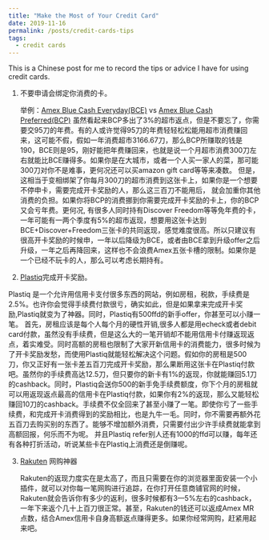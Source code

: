 ```yaml
---
title: "Make the Most of Your Credit Card"
date: 2019-11-16
permalink: /posts/credit-cards-tips
tags:
  - credit cards
---
```


This is a Chinese post for me to record the tips or advice I have for using credit cards.

1. 不要申请会绑定你消费的卡。

   举例：[Amex Blue Cash Everyday(BCE)](http://refer.amex.us/WENJIL8qcT?XLINK=MYCP) vs [Amex Blue Cash Preferred(BCP)](https://www.uscreditcardguide.com/blue-cash-preferred/)
   虽然看起来BCP多出了3%的超市返点，但是不要忘了，你需要交95刀的年费。有的人或许觉得95刀的年费轻轻松松能用超市消费赚回来，这可能不假，假如一年消费超市3166.67刀，那么BCP所赚取的钱是190，BCE则是95，刚好能把年费赚回来，也就是说一个月超市消费300刀左右就能比BCE赚得多。如果你是在大城市，或者一个人买一家人的菜，那可能300刀对你不是难事，更何况还可以买amazon gift card等等来凑数。
   但是，这相当于变相绑架了你每月300刀的超市消费到这张卡上，如果你是一个想要不停申卡，需要完成开卡奖励的人，那么这三百刀不能用后， 就会加重你其他消费的负担。如果你将BCP的消费挪到你需要完成开卡奖励的卡上，你的BCP又会亏年费。更何况, 有很多人同时持有Discover Freedom等等免年费的卡，一年可能有一两个季度有5%的超市返现，想要用这张卡达到 BCE+Discover+Freedom三张卡的共同返现，感觉难度很高。所以只建议有很高开卡奖励的时候申，一年以后降级为BCE，或者由BCE拿到升级offer之后升级，一年之后再降回来，这样也不会浪费Amex五张卡槽的限制。如果你是一个已经不玩卡的人，那么可以考虑长期持有。
   
2. [Plastiq](https://mandrillapp.com/track/click/30281321/apps.plastiq.com?p=eyJzIjoiWFVEZDNPNWtLSnNMMFpTQjVYMzNoZFVtcy1VIiwidiI6MSwicCI6IntcInVcIjozMDI4MTMyMSxcInZcIjoxLFwidXJsXCI6XCJodHRwczpcXFwvXFxcL2FwcHMucGxhc3RpcS5jb21cXFwvY2FyZGhvbGRlcl91aVxcXC9jcmVhdGU_dXNlcklkPTEzOTMxMTEmZW1haWw9d2lsbGlhbWxlZXdqJTQwZ21haWwuY29tJnZhbGlkYXRpb25Db2RlPWN1UFRpRU05eGZXbDhzYzVyZUVOQyZyZWZlcnJhbENvZGU9MTM4ODE2M1wiLFwiaWRcIjpcIjQ5N2Y3NmU0NmNjYjQ2ZjhiZDQwZWIxNTE2MDYyYTgwXCIsXCJ1cmxfaWRzXCI6W1wiYjBhNGZmZTFjZmYyODg1NWM5NWU1ODEyODJhNTNhOTcwMzdjNDEzZFwiXX0ifQ)完成开卡奖励。

  Plastiq 是一个允许用信用卡支付很多东西的网站，例如房租，税款，手续费是2.5%。也许你会觉得手续费付款很亏，确实如此，但是如果拿来完成开卡奖励,Plastiq就变为了神器。同时，Plastiq有500ffd的新手offer，你甚至可以小赚一笔。
  首先，房租应该是每个人每个月的硬性开销,很多人都是用echeck或者debit card付款，虽然没有手续费，但是这么大的一笔开销却不能用信用卡付赚返现返点，着实难受。同时高额的房租也限制了大家开新信用卡的消费能力，很多时候为了开卡奖励发愁，而使用Plastiq就能轻松解决这个问题。假如你的房租是500刀，你又正好有一张卡差五百刀完成开卡奖励，那么果断用这张卡在Plastiq付款吧。虽然你的手续费高达12.5刀，但只要你的新卡有1%的返现，你就能赚回5.1刀的cashback。同时，Plastiq会送你500的新手免手续费额度，你下个月的房租就可以用返现返点最高的信用卡在Plastiq付款，如果你有2%的返现，那么又能轻松赚回10刀的cashback。手续费不仅全回来了甚至小赚了一笔。即使你亏了一些手续费，和完成开卡消费得到的奖励相比，也是九牛一毛。同时，你不需要再额外花五百刀去购买别的东西了。能够不增加额外消费，只需要付出少许手续费就能拿到高额回报，何乐而不为呢。
  并且Plastiq refer别人还有1000的ffd可以赚，每年还有各种打折活动，听说某些卡在Plastiq上消费还是倒赚呢。

3. [Rakuten](https://www.rakuten.com/r/LI3549?eeid=28187) 网购神器

    Rakuten的返现力度实在是太高了，而且只需要在你的浏览器里面安装一个小插件，就可以对你每一笔网购进行追踪，在你打开任意商铺官网的时候，Rakuten就会告诉你有多少的返利，很多时候都有3—5%左右的cashback，一年下来返个几十上百刀很正常。甚至，Rakuten的钱还可以返成Amex MR点数，结合Amex信用卡自身高额返点赚得更多。如果你经常网购，赶紧用起来吧。

